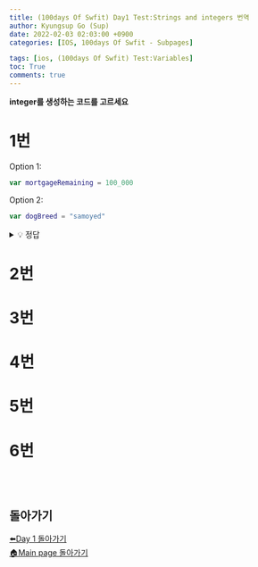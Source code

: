```yaml
---
title: (100days Of Swfit) Day1 Test:Strings and integers 번역
author: Kyungsup Go (Sup)
date: 2022-02-03 02:03:00 +0900
categories: [IOS, 100days Of Swfit - Subpages]

tags: [ios, (100days Of Swfit) Test:Variables]
toc: True
comments: true
---
```


**integer를 생성하는 코드를 고르세요**

# 1번

Option 1:
```swift
var mortgageRemaining = 100_000
```

Option 2:

```swift
var dogBreed = "samoyed"
```

<details>
<summary> 💡 정답 </summary>
<div markdown="1">
<br>
정답은 1번입니다.<br>
option1은 정답입니다. <span style ="color : #e6196b">**mortgageRemaining**</span> 이라고 불리는 integer 변수가 생성됩니다.
<br>
option2는 <span style ="color : #e6196b">**dogBreed**</span> 라고 불리는 변수가 생성되며 string 타입입니다.
</div>
</details>


# 2번



# 3번




# 4번


# 5번



# 6번




<br><br>
## 돌아가기

[⬅️Day 1 돌아가기](https://suppppppp.github.io/posts/100days_MainPage_day1_ko/)<br>
[🏠Main page 돌아가기](https://suppppppp.github.io/posts/100days_MainPage_ko/)